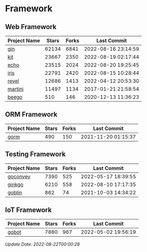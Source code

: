 # Framework

## Web Framework
| Project Name | Stars | Forks | Last Commit |
| ------------ | ----- | ----- | ----------- |
| [gin](https://github.com/gin-gonic/gin) | 62134 | 6841 | 2022-08-16 23:14:59 |
| [kit](https://github.com/go-kit/kit) | 23667 | 2350 | 2022-08-19 02:17:44 |
| [echo](https://github.com/labstack/echo) | 23515 | 2024 | 2022-08-20 19:25:45 |
| [iris](https://github.com/kataras/iris) | 22791 | 2420 | 2022-08-15 10:28:44 |
| [revel](https://github.com/revel/revel) | 12686 | 1413 | 2022-04-12 20:53:30 |
| [martini](https://github.com/go-martini/martini) | 11497 | 1134 | 2017-01-21 21:58:54 |
| [beego](https://github.com/astaxie/beego) | 510 | 146 | 2020-12-13 11:36:23 |

## ORM Framework
| Project Name | Stars | Forks | Last Commit |
| ------------ | ----- | ----- | ----------- |
| [gorm](https://github.com/jinzhu/gorm) | 490 | 150 | 2021-11-20 01:15:37 |

## Testing Framework
| Project Name | Stars | Forks | Last Commit |
| ------------ | ----- | ----- | ----------- |
| [goconvey](https://github.com/smartystreets/goconvey) | 7390 | 525 | 2022-05-17 18:39:55 |
| [ginkgo](https://github.com/onsi/ginkgo) | 6210 | 558 | 2022-08-10 17:17:35 |
| [goblin](https://github.com/franela/goblin) | 862 | 74 | 2021-10-03 14:34:22 |

## IoT Framework
| Project Name | Stars | Forks | Last Commit |
| ------------ | ----- | ----- | ----------- |
| [gobot](https://github.com/hybridgroup/gobot) | 7880 | 967 | 2022-05-02 19:56:19 |

*Update Date: 2022-08-22T00:00:28*